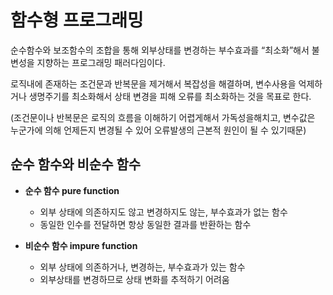 # 함수형 프로그래밍
순수함수와 보조함수의 조합을 통해 외부상태를 변경하는 부수효과를 “최소화”해서 불변성을 지향하는 프로그래밍 패러다임이다.

로직내에 존재하는 조건문과 반복문을 제거해서 복잡성을 해결하며, 변수사용을 억제하거나 생명주기를 최소화해서 상태 변경을 피해 오류를 최소화하는 것을 목표로 한다.

(조건문이나 반복문은 로직의 흐름을 이해하기 어렵게해서 가독성을해치고, 변수값은 누군가에 의해 언제든지 변경될 수 있어 오류발생의 근본적 원인이 될 수 있기때문)

## 순수 함수와 비순수 함수
- **순수 함수 pure function**
    - 외부 상태에 의존하지도 않고 변경하지도 않는, 부수효과가 없는 함수
    - 동일한 인수를 전달하면 항상 동일한 결과를 반환하는 함수

- **비순수 함수 impure function**
    - 외부 상태에 의존하거나, 변경하는, 부수효과가 있는 함수
    - 외부상태를 변경하므로 상태 변화를 추적하기 어려움